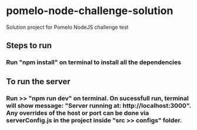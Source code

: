 # pomelo-node-challenge-solution
 Solution project for Pomelo NodeJS challenge test

## Steps to run
### Run "npm install" on terminal to install all the dependencies

## To run the server
### Run >> "npm run dev" on terminal. On sucessfull run, terminal will show message: "Server running at: http://localhost:3000". Any overrides of the host or port can be done via serverConfig.js in the project inside "src >> configs" folder.
